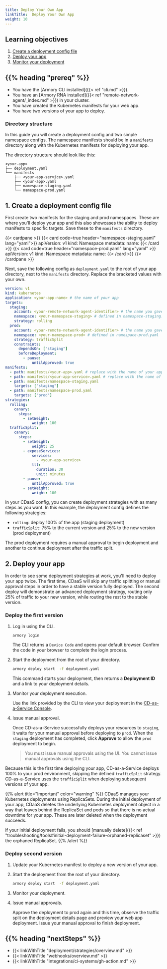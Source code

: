 ```yaml
---
title: Deploy Your Own App
linkTitle:  Deploy Your Own App
weight: 10
---
```


## Learning objectives

1. [Create a deployment config file](#create-a-deployment-config-file)
2. [Deploy your app](#deploy-your-app)
3. [Monitor your deployment](#monitor-your-deployment)


## {{% heading "prereq" %}}

* You have the [Armory CLI installed]({{< ref "cli.md" >}}).
* You have an [Armory RNA installed]({{< ref "remote-network-agent/_index.md" >}}) in your cluster.
* You have created the Kubernetes manifests for your web app.
* You have two versions of your app to deploy.


### Directory structure

In this guide you will create a deployment config and two simple namespace configs. The namespace manifests should be in a `manifests` directory along with the Kubernetes manifests for deploying your app.

The directory structure should look like this:

```
<your-app>
├── deployment.yaml
└── manifests
    ├── <your-app-service>.yaml
    ├── <your-app>.yaml
    ├── namespace-staging.yaml
    └── namespace-prod.yaml
```



## 1. Create a deployment config file

First create two manifests for the staging and prod namespaces. These are where you'll deploy your app and this also showcases the ability to deploy manifests to specific targets. Save these to the `manifests` directory.


{{< cardpane >}}
{{< card code=true header="namespace-staging.yaml" lang="yaml">}}
apiVersion: v1
kind: Namespace
metadata:
  name: <your-staging-namespace>
{{< /card >}}
{{< card code=true header="namespace-prod.yaml" lang="yaml" >}}
apiVersion: v1
kind: Namespace
metadata:
  name: <your-prod-namespace>
{{< /card >}}
{{< /cardpane >}}




Next, save the following config as `deployment.yaml` to the root of your app directory, next to the `manifests` directory. Replace the bracketed values with your own.


```yaml
version: v1
kind: kubernetes
application: <your-app-name> # the name of your app
targets:
  staging:  
    account: <your-remote-network-agent-identifier> # the name you gave the RNA when you installed it in your staging cluster
    namespace: <your-namespace-staging> # defined in namespace-staging.yaml
    strategy: rolling
  prod:
    account: <your-remote-network-agent-identifier> # the name you gave the RNA when you installed it in your prod cluster
    namespace: <your-namespace-prod> # defined in namespace-prod.yaml
    strategy: trafficSplit
    constraints:
      dependsOn: ["staging"]
      beforeDeployment:
        - pause:
            untilApproved: true
manifests:
  - path: manifests/<your-app>.yaml # replace with the name of your app manifest
  - path: manifests/<your-app-service>.yaml # replace with the name of your app service manifest
  - path: manifests/namespace-staging.yaml  
    targets: ["staging"]
  - path: manifests/namespace-prod.yaml
    targets: ["prod"]
strategies:
  rolling:
    canary:
      steps:
        - setWeight:
            weight: 100
  trafficSplit:
    canary:
      steps:
        - setWeight:
            weight: 25
        - exposeServices:
            services:
              - <your-app-service>
            ttl:
              duration: 30
              unit: minutes
        - pause:
            untilApproved: true
        - setWeight:
            weight: 100
```


In your CDaaS config, you can create deployment strategies with as many steps as you want. In this example, the deployment config defines the following strategies:

* `rolling`: deploy 100% of the app (staging deployment)
* `trafficSplit`: 75% to the current version and 25% to the new version (prod deployment)

The prod deployment requires a manual approval to begin deployment and another to continue deployment after the traffic split.

## 2. Deploy your app
In order to see some deployment strategies at work, you'll need to deploy your app twice. The first time, CDaaS will skip any traffic splitting or manual approval steps in order to have a stable version fully deployed. The second deploy will demonstrate an advanced deployment strategy, routing only 25% of traffic to your new version, while routing the rest to the stable version.

### Deploy the first version

1. Log in using the CLI.

   ```bash
   armory login
   ```

   The CLI returns a `Device Code` and opens your default browser.  Confirm the code in your browser to complete the login process.

2. Start the deployment from the root of your directory.

   ```bash
   armory deploy start  -f deployment.yaml
   ```

   This command starts your deployment, then returns a **Deployment ID** and a link to your deployment details. 

3. Monitor your deployment execution.

   Use the link provided by the CLI to view your deployment in the [CD-as-a-Service Console](https://console.cloud.armory.io/deployments). 

4. Issue manual approval.

   Once CD-as-a-Service successfully deploys your resources to `staging`, it waits for your manual approval before deploying to `prod`. When the `staging` deployment has completed, click **Approve** to allow the `prod` deployment to begin. 
   > You must issue manual approvals using the UI. You cannot issue manual approvals using the CLI.

  Because this is the first time deploying your app, CD-as-a-Service deploys 100% to your prod environment, skipping the defined `trafficSplit` strategy. CD-as-a-Service uses the `trafficSplit` when deploying subsequent versions of your app.

{{% alert title="Important" color="warning" %}}
CDaaS manages your Kubernetes deployments using ReplicaSets. During the initial deployment of your app, CDaaS deletes the underlying Kubernetes deployment object in a way that leaves behind the ReplicaSet and pods so that there is no actual downtime for your app. These are later deleted when the deployment succeeds.

If your initial deployment fails, you should [manually delete]({{< ref "troubleshooting/tools#initial-deployment-failure-orphaned-replicaset" >}}) the orphaned ReplicaSet.
{{% /alert %}}

### Deploy second version

1. Update your Kubernetes manifest to deploy a new version of your app. 
2. Start the deployment from the root of your directory.

   ```bash
   armory deploy start  -f deployment.yaml
   ```

3. Monitor your deployment.

4. Issue manual approvals.

   Approve the deployment to prod again and this time, observe the traffic split on the deployment details page and preview your web app deployment. Issue your manual approval to finish deployment.

## {{% heading "nextSteps" %}}

* {{< linkWithTitle "deployment/strategies/overview.md" >}}
* {{< linkWithTitle "webhooks/overview.md" >}}
* {{< linkWithTitle "integrations/ci-systems/gh-action.md" >}}


